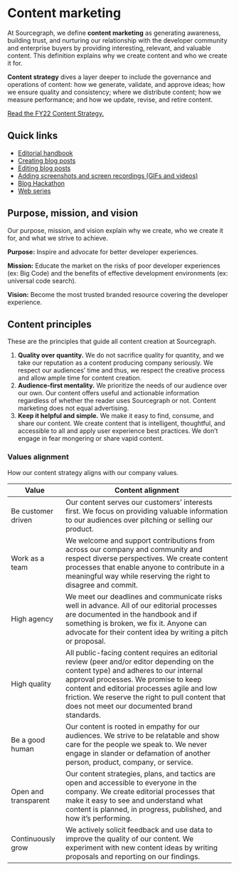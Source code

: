 # Content marketing

At Sourcegraph, we define **content marketing** as generating awareness, building trust, and nurturing our relationship with the developer community and enterprise buyers by providing interesting, relevant, and valuable content. This definition explains why we create content and who we create it for.

**Content strategy** dives a layer deeper to include the governance and operations of content: how we generate, validate, and approve ideas; how we ensure quality and consistency; where we distribute content; how we measure performance; and how we update, revise, and retire content.

[Read the FY22 Content Strategy.](https://docs.google.com/document/d/1uz9AN5ZiGkbVD5mQmoKNO4mdbKaI1lukQcxPB2JiPx4/edit#)

## Quick links

- [Editorial handbook](editorial.md)
- [Creating blog posts](creating_blog_posts.md)
- [Editing blog posts](creating_blog_posts.md#editing-blog-posts)
- [Adding screenshots and screen recordings (GIFs and videos)](../adding_screenshots_screen_recording.md)
- [Blog Hackathon](blog_hackathon.md)
- [Web series](web_series.md)

## Purpose, mission, and vision

Our purpose, mission, and vision explain why we create, who we create it for, and what we strive to achieve.

**Purpose:** Inspire and advocate for better developer experiences.

**Mission:** Educate the market on the risks of poor developer experiences (ex: Big Code) and the benefits of effective development environments (ex: universal code search).

**Vision:** Become the most trusted branded resource
covering the developer experience.

## Content principles

These are the principles that guide all content creation at Sourcegraph.

1. **Quality over quantity.** We do not sacrifice quality for quantity, and we take our reputation as a content producing company seriously. We respect our audiences’ time and thus, we respect the creative process and allow ample time for content creation.
1. **Audience-first mentality.** We prioritize the needs of our audience over our own. Our content offers useful and actionable information regardless of whether the reader uses Sourcegraph or not. Content marketing does not equal advertising.
1. **Keep it helpful and simple.** We make it easy to find, consume, and share our content. We create content that is intelligent, thoughtful, and accessible to all and apply user experience best practices. We don’t engage in fear mongering or share vapid content.

### Values alignment

How our content strategy aligns with our company values.

| Value                | Content alignment                                                                                                                                                                                                                                                                                                            |
| -------------------- | ---------------------------------------------------------------------------------------------------------------------------------------------------------------------------------------------------------------------------------------------------------------------------------------------------------------------------- |
| Be customer driven   | Our content serves our customers’ interests first. We focus on providing valuable information to our audiences over pitching or selling our product.                                                                                                                                                                         |
| Work as a team       | We welcome and support contributions from across our company and community and respect diverse perspectives. We create content processes that enable anyone to contribute in a meaningful way while reserving the right to disagree and commit.                                                                              |
| High agency          | We meet our deadlines and communicate risks well in advance. All of our editorial processes are documented in the handbook and if something is broken, we fix it. Anyone can advocate for their content idea by writing a pitch or proposal.                                                                                 |
| High quality         | All public-facing content requires an editorial review (peer and/or editor depending on the content type) and adheres to our internal approval processes. We promise to keep content and editorial processes agile and low friction. We reserve the right to pull content that does not meet our documented brand standards. |
| Be a good human      | Our content is rooted in empathy for our audiences. We strive to be relatable and show care for the people we speak to. We never engage in slander or defamation of another person, product, company, or service.                                                                                                            |
| Open and transparent | Our content strategies, plans, and tactics are open and accessible to everyone in the company. We create editorial processes that make it easy to see and understand what content is planned, in progress, published, and how it’s performing.                                                                               |
| Continuously grow    | We actively solicit feedback and use data to improve the quality of our content. We experiment with new content ideas by writing proposals and reporting on our findings.                                                                                                                                                    |
